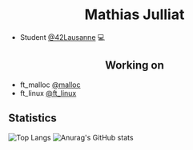 
<h1 align="center">Mathias Julliat</h1>

- Student <a href="https://www.42lausanne.ch/">@42Lausanne</a> 💻
  
<h2 align="center">Working on</h2>

- ft_malloc <a href="https://github.com/MrMobbi/ft_malloc">@malloc</a>
- ft_linux <a href="https://github.com/MrMobbi/ft_linux">@ft_linux</a>



## Statistics
![Top Langs](https://github-readme-stats.vercel.app/api/top-langs/?username=MrMobbi&layout=compact)
![Anurag's GitHub stats](https://github-readme-stats.vercel.app/api?username=MrMobbi&show_icons=true&theme=transparent)
